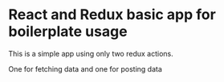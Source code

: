 # React and Redux basic app for boilerplate usage
<p>This is a simple app using only two redux actions.</p>
<p>One for fetching data and one for posting data</p>